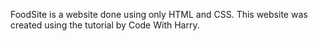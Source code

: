 
FoodSite is a website done using only HTML and CSS. This website was created using the tutorial by Code With Harry.
